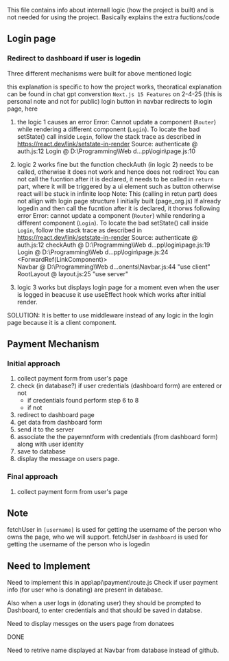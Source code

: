 This file contains info about internall logic (how the project is built) and is not needed for using the project. Basically explains the extra fuctions/code

## Login page

### Redirect to dashboard if user is logedin

Three different mechanisms were built for above mentioned logic

this explanation is specific to how the project works, theoratical explanation can be found in chat gpt converstion `Next.js 15 Features` on 2-4-25
(this is personal note and not for public)
login button in navbar redirects to login page, here

1. the logic 1 causes an error
Error: Cannot update a component (`Router`) while rendering a different component (`Login`). To locate the bad setState() call inside `Login`, follow the stack trace as described in <https://react.dev/link/setstate-in-render>
Source:
authenticate @ auth.js:12
Login @ D:\Programming\Web d…pp\login\page.js:10

2. logic 2 works fine but the function checkAuth (in logic 2) needs to be called, otherwise it does not work and hence does not redirect
You can not call the fucntion after it is declared, it needs to be called in `return` part, where it will be triggered by a ui element such as button otherwise react will be stuck in infinite loop
Note: This (calling in retun part) does not allign with login page structure I initially built (page_org.js)
If already logedin and then call the fucntion after it is declared, it thorws following error
Error: cannot update a component (`Router`) while rendering a different component (`Login`). To locate the bad setState() call inside `Login`, follow the stack trace as described in <https://react.dev/link/setstate-in-render>
Source:
authenticate @ auth.js:12
checkAuth @ D:\Programming\Web d…pp\login\page.js:19
Login @ D:\Programming\Web d…pp\login\page.js:24
<ForwardRef(LinkComponent)>  
Navbar @ D:\Programming\Web d…onents\Navbar.js:44
"use client"  
RootLayout @ layout.js:25
"use server"  

3. logic 3 works but displays login page for a moment even when the user is logged in beacuse it use useEffect hook which works after initial render.

SOLUTION: It is better to use middleware instead of any logic in the login page because it is a  client component.

## Payment Mechanism

### Initial approach

1. collect payment form from user's page
2. check (in database?) if user credentials (dashboard form) are entered or not
    - if credentials found perform step 6 to 8
    - if not
3. redirect to dashboard page
4. get data from dashboard form
5. send it to the server
6. associate the the payemntform with credentials (from dashboard form) along with user identity
7. save to database
8. display the message on users page.

### Final approach

1. collect payment form from user's page

## Note

fetchUser in `[username]` is used for getting the username of the person who owns the page, who we will support.
fetchUser in `dashboard` is used for getting the username of the person who is logedin

## Need to Implement

Need to implement this in app\api\payment\route.js
Check if user payment info (for user who is donating) are present in database.

Also when a user logs in (donating user) they should be prompted to Dashboard, to enter credentials and that should be saved in databse.

Need to display messges on the users page from donatees

DONE


Need to retrive name displayed at Navbar from database instead of github.
